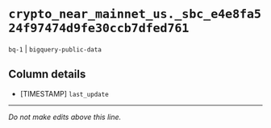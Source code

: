 # `crypto_near_mainnet_us._sbc_e4e8fa524f97474d9fe30ccb7dfed761`
`bq-1` | `bigquery-public-data`

## Column details
* [TIMESTAMP] `last_update`

-------------------------------------------------------------------------------
*Do not make edits above this line.*
